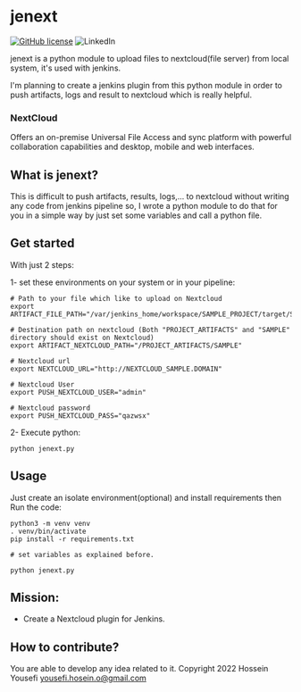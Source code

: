 # jenext

[![GitHub license](https://img.shields.io/github/license/hosein-yousefii/jenext)](https://github.com/hosein-yousefii/jenext/blob/master/LICENSE)
![LinkedIn](https://shields.io/badge/style-hoseinyousefi-black?logo=linkedin&label=LinkedIn&link=https://www.linkedin.com/in/hoseinyousefi)

jenext is a python module to upload files to nextcloud(file server) from local system, it's used with jenkins.

I'm planning to create a jenkins plugin from this python module in order to push artifacts, logs and result to nextcloud which is really helpful.

### NextCloud
Offers an on-premise Universal File Access and sync platform with powerful collaboration capabilities and desktop, mobile and web interfaces.

## What is jenext?
This is difficult to push artifacts, results, logs,... to nextcloud without writing any code from jenkins pipeline so, I wrote a python module to do that for you in a simple way by just set some variables and call a python file.


## Get started
With just 2 steps:

1- set these environments on your system or in your pipeline:
```
# Path to your file which like to upload on Nextcloud
export ARTIFACT_FILE_PATH="/var/jenkins_home/workspace/SAMPLE_PROJECT/target/SIMPLE.jar"

# Destination path on nextcloud (Both "PROJECT_ARTIFACTS" and "SAMPLE" directory should exist on Nextcloud)
export ARTIFACT_NEXTCLOUD_PATH="/PROJECT_ARTIFACTS/SAMPLE"

# Nextcloud url
export NEXTCLOUD_URL="http://NEXTCLOUD_SAMPLE.DOMAIN"

# Nextcloud User
export PUSH_NEXTCLOUD_USER="admin"

# Nextcloud password
export PUSH_NEXTCLOUD_PASS="qazwsx"
```

2- Execute python:
```
python jenext.py
```

## Usage
Just create an isolate environment(optional) and install requirements then Run the code:
```
python3 -m venv venv
. venv/bin/activate
pip install -r requirements.txt

# set variables as explained before.

python jenext.py
```

## Mission:
- Create a Nextcloud plugin for Jenkins.

## How to contribute?
You are able to develop any idea related to it. 
Copyright 2022 Hossein Yousefi yousefi.hosein.o@gmail.com




